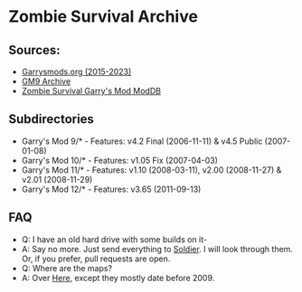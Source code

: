 # Zombie Survival Archive

## Sources:
- [Garrysmods.org (2015-2023)](https://web.archive.org/web/20230816112503/https://garrysmods.org/)
- [GM9 Archive](https://gm9.frag-net.com/)
- [Zombie Survival Garry's Mod ModDB](https://www.moddb.com/mods/zombie-survival1)

## Subdirectories
- Garry's Mod 9/* - Features: v4.2 Final (2006-11-11) & v4.5 Public (2007-01-08)
- Garry's Mod 10/* - Features: v1.05 Fix (2007-04-03)
- Garry's Mod 11/* - Features: v1.10 (2008-03-11), v2.00 (2008-11-27) & v2.01 (2008-11-29)
- Garry's Mod 12/* - Features: v3.65 (2011-09-13)

## FAQ
- Q: I have an old hard drive with some builds on it-
- A: Say no more. Just send everything to [Soldier](https://discord.com/users/414261058472116225). I will look through them. Or, if you prefer, pull requests are open.
- Q: Where are the maps?
- A: Over [Here](https://github.com/MOHAA2002/zombiesurvival-map-archive-update), except they mostly date before 2009.
